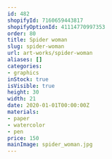 ```yaml
---
id: 482
shopifyId: 7160659443817
shopifyOptionId: 41114770997353
order: 80
title: Spider woman
slug: spider-woman
url: art-works/spider-woman
aliases: []
categories:
- graphics
inStock: true
isVisible: true
height: 30
width: 21
date: 2020-01-01T00:00:00Z
materials:
- paper
- watercolor
- pen
price: 150
mainImage: spider_woman.jpg
---
```

